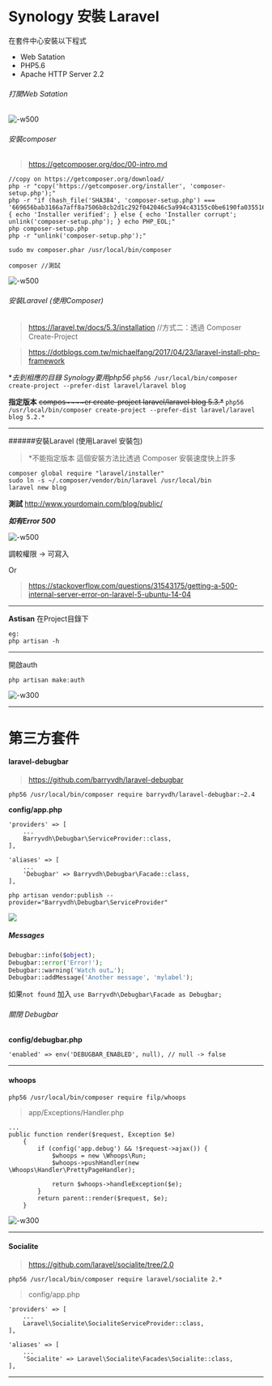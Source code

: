 # Synology 安裝 Laravel
在套件中心安裝以下程式
* Web Satation
* PHP5.6
* Apache HTTP Server 2.2

###### 打開Web Satation
![-w500](./media/15017562297382/15017574132733.png)

###### 安裝composer
> https://getcomposer.org/doc/00-intro.md


```
//copy on https://getcomposer.org/download/
php -r "copy('https://getcomposer.org/installer', 'composer-setup.php');"
php -r "if (hash_file('SHA384', 'composer-setup.php') === '669656bab3166a7aff8a7506b8cb2d1c292f042046c5a994c43155c0be6190fa0355160742ab2e1c88d40d5be660b410') { echo 'Installer verified'; } else { echo 'Installer corrupt'; unlink('composer-setup.php'); } echo PHP_EOL;"
php composer-setup.php
php -r "unlink('composer-setup.php');"

sudo mv composer.phar /usr/local/bin/composer

composer //測試

```

![-w500](./media/15017562297382/15017580678389.png)

###### 安裝Laravel (使用Composer)

> https://laravel.tw/docs/5.3/installation //方式二：透過 Composer Create-Project

> https://dotblogs.com.tw/michaelfang/2017/04/23/laravel-install-php-framework

**去到相應的目錄 *Synology要用php56**
`php56 /usr/local/bin/composer create-project --prefer-dist laravel/laravel blog`

**指定版本**
~~compos~~~~er create-project laravel/laravel blog 5.3.*~~
`php56 /usr/local/bin/composer create-project --prefer-dist laravel/laravel blog 5.2.*`

-------

######安裝Laravel (使用Laravel 安裝包)
> *不能指定版本
>這個安裝方法比透過 Composer 安裝速度快上許多

```
composer global require "laravel/installer"
sudo ln -s ~/.composer/vendor/bin/laravel /usr/local/bin
laravel new blog
```

**測試**
http://www.yourdomain.com/blog/public/

***如有Error 500***

![-w500](./media/15017562297382/15057925848704.png)

調較權限 -> 可寫入

Or

> https://stackoverflow.com/questions/31543175/getting-a-500-internal-server-error-on-laravel-5-ubuntu-14-04







-------


**Astisan**
在Project目錄下

```
eg:
php artisan -h
```

-------
開啟auth

```php
php artisan make:auth
```
![-w300](./media/15017562297382/15090146501515.png)

-------
# 第三方套件

#### laravel-debugbar

> https://github.com/barryvdh/laravel-debugbar


```
php56 /usr/local/bin/composer require barryvdh/laravel-debugbar:~2.4
```

**config/app.php**


```
'providers' => [
    ...
    Barryvdh\Debugbar\ServiceProvider::class,
],

'aliases' => [
    ...
    'Debugbar' => Barryvdh\Debugbar\Facade::class,
],
```


```
php artisan vendor:publish --provider="Barryvdh\Debugbar\ServiceProvider"
```


![](./media/15017562297382/15087256300885.png)

##### Messages

```php
Debugbar::info($object);
Debugbar::error('Error!');
Debugbar::warning('Watch out…');
Debugbar::addMessage('Another message', 'mylabel');
```

如果`not found` 加入 `use Barryvdh\Debugbar\Facade as Debugbar;`

###### 關閉 Debugbar

**config/debugbar.php**

```
'enabled' => env('DEBUGBAR_ENABLED', null), // null -> false
```

-------

#### whoops

```
php56 /usr/local/bin/composer require filp/whoops
```

> app/Exceptions/Handler.php

```
...
public function render($request, Exception $e)
    {
        if (config('app.debug') && !$request->ajax()) {
            $whoops = new \Whoops\Run;
            $whoops->pushHandler(new \Whoops\Handler\PrettyPageHandler);

            return $whoops->handleException($e);
        }
        return parent::render($request, $e);
    }
```

![-w300](./media/15017562297382/15192679785769.png)

-------
#### Socialite

> https://github.com/laravel/socialite/tree/2.0

```
php56 /usr/local/bin/composer require laravel/socialite 2.*
```

> config/app.php

```
'providers' => [
    ...
    Laravel\Socialite\SocialiteServiceProvider::class,
],

'aliases' => [
    ...
    'Socialite' => Laravel\Socialite\Facades\Socialite::class,
],
```



-------




